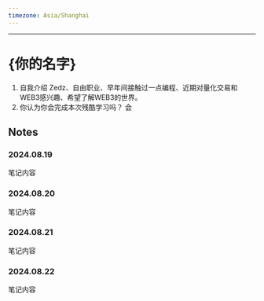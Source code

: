 ```yaml
---
timezone: Asia/Shanghai
---
```


---

# {你的名字}

1. 自我介绍
	Zedz、自由职业、早年间接触过一点编程、近期对量化交易和WEB3感兴趣、希望了解WEB3的世界。
2. 你认为你会完成本次残酷学习吗？
	会

## Notes

<!-- Content_START -->

### 2024.08.19

笔记内容

### 2024.08.20

笔记内容

### 2024.08.21

笔记内容

### 2024.08.22

笔记内容

<!-- Content_END -->
